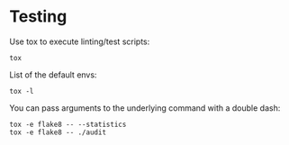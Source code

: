 Testing
=======

Use tox to execute linting/test scripts:

    tox

List of the default envs:

    tox -l

You can pass arguments to the underlying command with a double dash:

    tox -e flake8 -- --statistics
	tox -e flake8 -- ./audit
